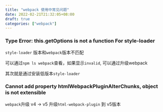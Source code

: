 ```yaml
---
title: "webpack 使用中常见问题"
date: 2022-02-21T21:32:05+08:00
draft: true
categories: ["webpack"]
---
```



### Type Error: this.getOptions is not a function For style-loader

`style-loader` 版本和`webpack`版本不匹配

可以通过`npm ls webpack`查看，如果显示`invalid`, 可以通过升级webpack

其次就是通过安装低版本`style-loader`


### Cannot add property htmlWebpackPluginAlterChunks, object is not extensible

`webpack`升级 v4 -> v5
升级`html-webpack-plugin` 到 v5版本


